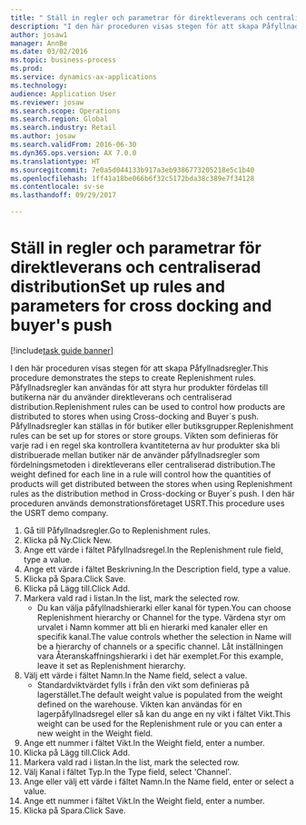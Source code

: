 ```yaml
--- 
title: " Ställ in regler och parametrar för direktleverans och centraliserad distribution"
description: "I den här proceduren visas stegen för att skapa Påfyllnadsregler."
author: josaw1
manager: AnnBe
ms.date: 03/02/2016
ms.topic: business-process
ms.prod: 
ms.service: dynamics-ax-applications
ms.technology: 
audience: Application User
ms.reviewer: josaw
ms.search.scope: Operations
ms.search.region: Global
ms.search.industry: Retail
ms.author: josaw
ms.search.validFrom: 2016-06-30
ms.dyn365.ops.version: AX 7.0.0
ms.translationtype: HT
ms.sourcegitcommit: 7e0a5d044133b917a3eb9386773205218e5c1b40
ms.openlocfilehash: 1ff41a18be066b6f32c5172bda38c389e7f34128
ms.contentlocale: sv-se
ms.lasthandoff: 09/29/2017

---
```

# <a name="set-up-rules-and-parameters-for-cross-docking-and-buyers-push"></a><span data-ttu-id="16153-103"> Ställ in regler och parametrar för direktleverans och centraliserad distribution</span><span class="sxs-lookup"><span data-stu-id="16153-103">Set up rules and parameters for cross docking and buyer's push</span></span>

[!include[task guide banner](../includes/task-guide-banner.md)]

<span data-ttu-id="16153-104">I den här proceduren visas stegen för att skapa Påfyllnadsregler.</span><span class="sxs-lookup"><span data-stu-id="16153-104">This procedure demonstrates the steps to create Replenishment rules.</span></span> <span data-ttu-id="16153-105">Påfyllnadsregler kan användas för att styra hur produkter fördelas till butikerna när du använder direktleverans och centraliserad distribution.</span><span class="sxs-lookup"><span data-stu-id="16153-105">Replenishment rules can be used to control how products are distributed to stores when using Cross-docking and Buyer´s push.</span></span> <span data-ttu-id="16153-106">Påfyllnadsregler kan ställas in för butiker eller butiksgrupper.</span><span class="sxs-lookup"><span data-stu-id="16153-106">Replenishment rules can be set up for stores or store groups.</span></span> <span data-ttu-id="16153-107">Vikten som definieras för varje rad i en regel ska kontrollera kvantiteterna av hur produkter ska bli distribuerade mellan butiker när de använder påfyllnadsregler som fördelningsmetoden i direktleverans eller centraliserad distribution.</span><span class="sxs-lookup"><span data-stu-id="16153-107">The weight defined for each line in a rule will control how the quantities of products will get distributed between the stores when using Replenishment rules as the distribution method in Cross-docking or Buyer´s push.</span></span> <span data-ttu-id="16153-108">I den här proceduren används demonstrationsföretaget USRT.</span><span class="sxs-lookup"><span data-stu-id="16153-108">This procedure uses the USRT demo company.</span></span>

1. <span data-ttu-id="16153-109">Gå till Påfyllnadsregler.</span><span class="sxs-lookup"><span data-stu-id="16153-109">Go to Replenishment rules.</span></span>
2. <span data-ttu-id="16153-110">Klicka på Ny.</span><span class="sxs-lookup"><span data-stu-id="16153-110">Click New.</span></span>
3. <span data-ttu-id="16153-111">Ange ett värde i fältet Påfyllnadsregel.</span><span class="sxs-lookup"><span data-stu-id="16153-111">In the Replenishment rule field, type a value.</span></span>
4. <span data-ttu-id="16153-112">Ange ett värde i fältet Beskrivning.</span><span class="sxs-lookup"><span data-stu-id="16153-112">In the Description field, type a value.</span></span>
5. <span data-ttu-id="16153-113">Klicka på Spara.</span><span class="sxs-lookup"><span data-stu-id="16153-113">Click Save.</span></span>
6. <span data-ttu-id="16153-114">Klicka på Lägg till.</span><span class="sxs-lookup"><span data-stu-id="16153-114">Click Add.</span></span>
7. <span data-ttu-id="16153-115">Markera vald rad i listan.</span><span class="sxs-lookup"><span data-stu-id="16153-115">In the list, mark the selected row.</span></span>
    * <span data-ttu-id="16153-116">Du kan välja påfyllnadshierarki eller kanal för typen.</span><span class="sxs-lookup"><span data-stu-id="16153-116">You can choose Replenishment hierarchy or Channel for the type.</span></span> <span data-ttu-id="16153-117">Värdena styr om urvalet i Namn kommer att bli en hierarki med kanaler eller en specifik kanal.</span><span class="sxs-lookup"><span data-stu-id="16153-117">The value controls whether the selection in Name will be a hierarchy of channels or a specific channel.</span></span>  <span data-ttu-id="16153-118">Låt inställningen vara Återanskaffningshierarki i det här exemplet.</span><span class="sxs-lookup"><span data-stu-id="16153-118">For this example, leave it set as Replenishment hierarchy.</span></span>  
8. <span data-ttu-id="16153-119">Välj ett värde i fältet Namn.</span><span class="sxs-lookup"><span data-stu-id="16153-119">In the Name field, select a value.</span></span>
    * <span data-ttu-id="16153-120">Standardviktvärdet fylls i från den vikt som definieras på lagerstället.</span><span class="sxs-lookup"><span data-stu-id="16153-120">The default weight value is populated from the weight defined on the warehouse.</span></span>  <span data-ttu-id="16153-121">Vikten kan användas för en lagerpåfyllnadsregel eller så kan du ange en ny vikt i fältet Vikt.</span><span class="sxs-lookup"><span data-stu-id="16153-121">This weight can be used for the Replenishment rule or you can enter a new weight in the Weight field.</span></span>  
9. <span data-ttu-id="16153-122">Ange ett nummer i fältet Vikt.</span><span class="sxs-lookup"><span data-stu-id="16153-122">In the Weight field, enter a number.</span></span>
10. <span data-ttu-id="16153-123">Klicka på Lägg till.</span><span class="sxs-lookup"><span data-stu-id="16153-123">Click Add.</span></span>
11. <span data-ttu-id="16153-124">Markera vald rad i listan.</span><span class="sxs-lookup"><span data-stu-id="16153-124">In the list, mark the selected row.</span></span>
12. <span data-ttu-id="16153-125">Välj Kanal i fältet Typ.</span><span class="sxs-lookup"><span data-stu-id="16153-125">In the Type field, select 'Channel'.</span></span>
13. <span data-ttu-id="16153-126">Ange eller välj ett värde i fältet Namn.</span><span class="sxs-lookup"><span data-stu-id="16153-126">In the Name field, enter or select a value.</span></span>
14. <span data-ttu-id="16153-127">Ange ett nummer i fältet Vikt.</span><span class="sxs-lookup"><span data-stu-id="16153-127">In the Weight field, enter a number.</span></span>
15. <span data-ttu-id="16153-128">Klicka på Spara.</span><span class="sxs-lookup"><span data-stu-id="16153-128">Click Save.</span></span>



